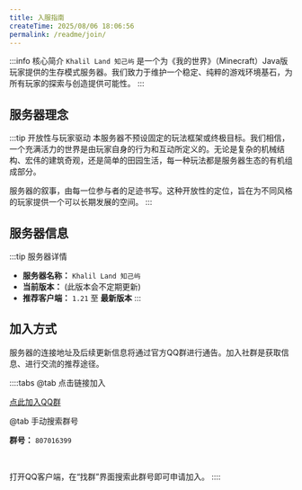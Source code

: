 ```yaml
---
title: 入服指南
createTime: 2025/08/06 18:06:56
permalink: /readme/join/
---
```


:::info 核心简介
`Khalil Land 知己屿` 是一个为《我的世界》（Minecraft）Java版玩家提供的生存模式服务器。我们致力于维护一个稳定、纯粹的游戏环境基石，为所有玩家的探索与创造提供可能性。
:::

## 服务器理念

:::tip 开放性与玩家驱动
本服务器不预设固定的玩法框架或终极目标。我们相信，一个充满活力的世界是由玩家自身的行为和互动所定义的。无论是复杂的机械结构、宏伟的建筑奇观，还是简单的田园生活，每一种玩法都是服务器生态的有机组成部分。

服务器的叙事，由每一位参与者的足迹书写。这种开放性的定位，旨在为不同风格的玩家提供一个可以长期发展的空间。
:::

## 服务器信息

:::tip 服务器详情
*   **服务器名称：** `Khalil Land 知己屿`
*   **当前版本：** <Badge text="1.21.8" type="info" /> (此版本会不定期更新)
*   **推荐客户端：** `1.21` 至 **最新版本**
:::

## 加入方式

服务器的连接地址及后续更新信息将通过官方QQ群进行通告。加入社群是获取信息、进行交流的推荐途径。

::::tabs
@tab 点击链接加入

<a href="https://qm.qq.com/q/h8w9EjixS8" target="_blank" rel="noopener noreferrer" class="vp-button">
  <span class="icon" />
  <span>点此加入QQ群</span>
</a>

@tab 手动搜索群号

**群号：** `807016399`

<br>

打开QQ客户端，在“找群”界面搜索此群号即可申请加入。
::::
